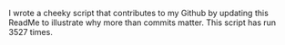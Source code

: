 I wrote a cheeky script that contributes to my Github by updating this ReadMe to illustrate why more than commits matter. This script has run 3527 times.